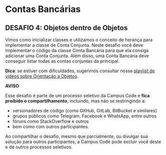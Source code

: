 # Contas Bancárias

## DESAFIO 4: Objetos dentro de Objetos

Vimos como inicializar classes e utilizamos o conceito de herança para
implementar a classe de Conta Conjunta. Neste desafio você deve implementar o
código da classe Conta Bancária para que ela consiga adicionar uma Conta
Conjunta. Além disso, uma Conta Bancária deve conseguir listar todas as contas
conjuntas da principal.

**Dica**: se estiver com dificuldades, sugerimos consultar nossa [playlist de
vídeos sobre Orientação a Objetos](https://vimeo.com/showcase/orientacao-a-objetos-ruby).

**AVISO**

Esse desafio é parte de um processo seletivo da Campus Code e **fica proibido o
compartilhamento**, incluindo, mas não se restringindo a:

- versionadores de código (como GitHub, GitLab, BitBucket e similares)
- grupos públicos como Telegram, Facebook e WhatsApp, entre outros 
- fóruns como StackOverflow e outros
- bem como com outros participantes. 

Ao compartilhar o desafio, mesmo que parcialmente, ou divulgar sua solução para
outros participantes, a Campus Code pode excluir você deste e de outros
processos seletivos.
